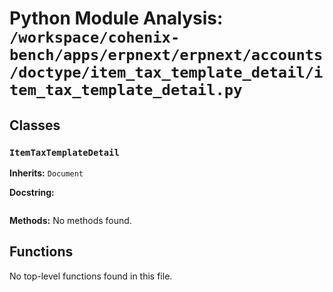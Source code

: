 # Python Module Analysis: `/workspace/cohenix-bench/apps/erpnext/erpnext/accounts/doctype/item_tax_template_detail/item_tax_template_detail.py`

## Classes

### `ItemTaxTemplateDetail`
**Inherits:** `Document`


**Docstring:**
```

```

**Methods:**
No methods found.




## Functions

No top-level functions found in this file.
